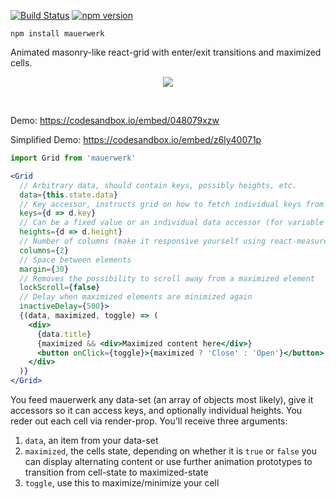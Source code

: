[![Build Status](https://travis-ci.org/drcmda/mauerwerk.svg?branch=master)](https://travis-ci.org/drcmda/mauerwerk) [![npm version](https://badge.fury.io/js/mauerwerk.svg)](https://badge.fury.io/js/mauerwerk)

    npm install mauerwerk

Animated masonry-like react-grid with enter/exit transitions and maximized cells.

<p align="middle">
  <img src="assets/grid.gif" />
</p>

&nbsp;
&nbsp;
&nbsp;

Demo: https://codesandbox.io/embed/048079xzw

Simplified Demo: https://codesandbox.io/embed/z6ly40071p

```jsx
import Grid from 'mauerwerk'

<Grid
  // Arbitrary data, should contain keys, possibly heights, etc.
  data={this.state.data}
  // Key accessor, instructs grid on how to fetch individual keys from the data set
  keys={d => d.key}
  // Can be a fixed value or an individual data accessor (for variable heights)
  heights={d => d.height}
  // Number of columns (make it responsive yourself using react-measure/react-media for instance)
  columns={2}
  // Space between elements
  margin={30}
  // Removes the possibility to scroll away from a maximized element
  lockScroll={false}
  // Delay when maximized elements are minimized again
  inactiveDelay={500}>
  {(data, maximized, toggle) => (
    <div>
      {data.title}
      {maximized && <div>Maximized content here</div>}
      <button onClick={toggle}>{maximized ? 'Close' : 'Open'}</button>
    </div>
  )}
</Grid>
```

You feed mauerwerk any data-set (an array of objects most likely), give it accessors so it can access keys, and optionally individual heights. You reder out each cell via render-prop. You'll receive three arguments:

1. `data`, an item from your data-set
2. `maximized`, the cells state, depending on whether it is `true` or `false` you can display alternating content or use further animation prototypes to transition from cell-state to maximized-state
3. `toggle`, use this to maximize/minimize your cell
